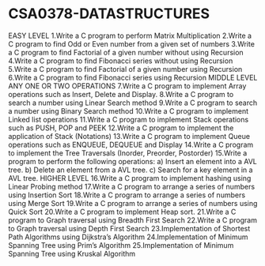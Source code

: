 # CSA0378-DATASTRUCTURES
EASY LEVEL
1.Write a C program to perform Matrix Multiplication
2.Write a C program to find Odd or Even number from a given set of numbers
3.Write a C program to find Factorial of a given number without using Recursion
4.Write a C program to find Fibonacci series without using Recursion
5.Write a C program to find Factorial of a given number using Recursion
6.Write a C program to find Fibonacci series using Recursion
MIDDLE LEVEL ANY ONE OR TWO OPERATIONS
7.Write a C program to implement Array operations such as Insert, Delete and Display.
8.Write a C program to search a number using Linear Search method
9.Write a C program to search a number using Binary Search method 
10.Write a C program to implement Linked list operations
11.Write a C program to implement Stack operations such as PUSH, POP and PEEK
12.Write a C program to implement the application of Stack (Notations)
13.Write a C program to implement Queue operations such as ENQUEUE, DEQUEUE and Display 
14.Write a C program to implement the Tree Traversals (Inorder, Preorder, Postorder)
15.Write a program to perform the following operations:
a) Insert an element into a AVL tree.
b) Delete an element from a AVL tree.
c) Search for a key element in a AVL tree.
     HIGHER LEVEL
16.Write a C program to implement hashing using Linear Probing method
17.Write a C program to arrange a series of numbers using Insertion Sort 
18.Write a C program to arrange a series of numbers using Merge Sort
19.Write a C program to arrange a series of numbers using Quick Sort
20.Write a C program to implement Heap sort.
21.Write a C program to Graph traversal using Breadth First Search 
22.Write a C program to Graph traversal using Depth First Search
23.Implementation of Shortest Path Algorithms using Dijkstra’s Algorithm
24.Implementation of Minimum Spanning Tree using Prim’s Algorithm
25.Implementation of Minimum Spanning Tree using Kruskal Algorithm 
